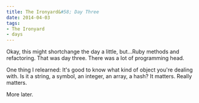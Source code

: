 ```yaml
---
title: The Ironyard&#58; Day Three
date: 2014-04-03
tags:
- The Ironyard
- days
---
```


Okay, this might shortchange the day a little, but...Ruby methods and refactoring. That was day three. There was a lot of programming head.

One thing I relearned: It's good to know what kind of object you're dealing with. Is it a string, a symbol, an integer, an array, a hash? It matters. Really matters.

More later.
